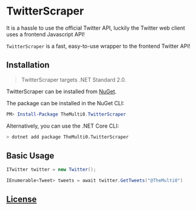 # TwitterScraper
It is a hassle to use the official Twitter API, luckily the Twitter web client uses a frontend Javascript API!

`TwitterScraper` is a fast, easy-to-use wrapper to the frontend Twitter API!

## Installation
> TwitterScraper targets .NET Standard 2.0.

TwitterScraper can be installed from [NuGet](https://www.nuget.org/packages/TheMulti0.TwitterScraper/).
<br />

The package can be installed in the NuGet CLI:
```ps1
PM> Install-Package TheMulti0.TwitterScraper
```
Alternatively, you can use the .NET Core CLI:
```bash
> dotnet add package TheMulti0.TwitterScraper
```

## Basic Usage

```cs
ITwitter twitter = new Twitter();

IEnumerable<Tweet> tweets = await twitter.GetTweets("@TheMulti0")
```

## [License](https://github.com/TheMulti0/TwitterScraper/blob/master/LICENSE)
